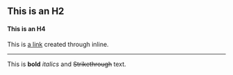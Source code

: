 ## This is an H2 ##
#### This is an H4 ####
This is [a link](http://www.google.com "Link") created through inline.
***
This is **bold** *italics* and ~~Strikethrough~~ text.